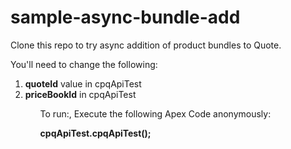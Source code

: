 # sample-async-bundle-add

Clone this repo to try async addition of product bundles to Quote. 

You'll need to change the following:

<ol>
  <li><b>quoteId</b> value in cpqApiTest</li>
  <li><b>priceBookId</b> in cpqApiTest</li>
<ol>

To run:, Execute the following Apex Code anonymously:

<b>cpqApiTest.cpqApiTest();</b>
